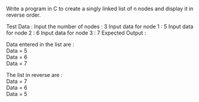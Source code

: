 Write a program in C to create a singly linked list of n nodes and display it in reverse order.

Test Data :
Input the number of nodes : 3
Input data for node 1 : 5
Input data for node 2 : 6
Input data for node 3 : 7
Expected Output :

 Data entered in the list are :                                                                               
 Data = 5                                                                                                     
 Data = 6                                                                                                     
 Data = 7                                                                                                     
                                                                                                              
 The list in reverse are :                                                                                    
 Data = 7                                                                                                     
 Data = 6                                                                                                     
 Data = 5 
